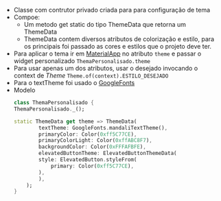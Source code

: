 - Classe com contrutor privado criada para para configuração de tema
- Compoe:
    - Um metodo get static do tipo ThemeData que retorna um ThemeData
    - ThemeData contem diversos atributos de colorização e estilo, para os principais foi passado as cores e estilos que o projeto deve ter.
- Para aplicar o tema ir em [MaterialApp](../Principais/MateralApp.md) no atributo ```theme``` e passar o widget personalizado ```ThemaPersonalisado.theme```
- Para usar apenas um dos atributos, usar o desejado invocando o context de *Theme* ```Theme.of(context).ESTILO_DESEJADO```
- Para o textTheme foi usado o [GoogleFonts](../../Dependencias/Packages/google_fonts.md)
- Modelo
    ```dart
    class ThemaPersonalisado {
    ThemaPersonalisado._();

    static ThemeData get theme => ThemeData(
            textTheme: GoogleFonts.mandaliTextTheme(),
            primaryColor: Color(0xff5C77CE),
            primaryColorLight: Color(0xffABC8F7),
            backgroundColor: Color(0xFFFAFBFE),
            elevatedButtonTheme: ElevatedButtonThemeData(
            style: ElevatedButton.styleFrom(
                primary: Color(0xff5C77CE),
            ),
            ),
        );
    }
    ```